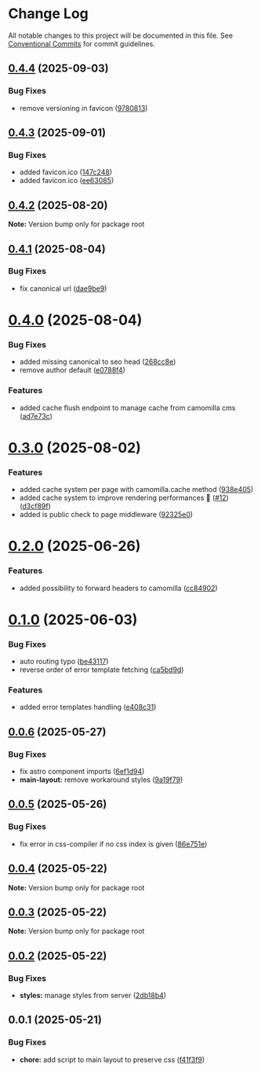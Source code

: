 # Change Log

All notable changes to this project will be documented in this file.
See [Conventional Commits](https://conventionalcommits.org) for commit guidelines.

## [0.4.4](https://github.com/camomillacms/astro-camomilla-integration/compare/v0.4.3...v0.4.4) (2025-09-03)

### Bug Fixes

- remove versioning in favicon ([9780813](https://github.com/camomillacms/astro-camomilla-integration/commit/978081312e1a5303862b4d9a85a4e6e9aa4f013e))

## [0.4.3](https://github.com/camomillacms/astro-camomilla-integration/compare/v0.4.2...v0.4.3) (2025-09-01)

### Bug Fixes

- added favicon.ico ([147c248](https://github.com/camomillacms/astro-camomilla-integration/commit/147c248cdc8ab86e45840da1c31d9f2963acb2e6))
- added favicon.ico ([ee63085](https://github.com/camomillacms/astro-camomilla-integration/commit/ee630857d98afd1e022dd2df1d3204ca5c7fd485))

## [0.4.2](https://github.com/camomillacms/astro-camomilla-integration/compare/v0.4.1...v0.4.2) (2025-08-20)

**Note:** Version bump only for package root

## [0.4.1](https://github.com/camomillacms/astro-camomilla-integration/compare/v0.4.0...v0.4.1) (2025-08-04)

### Bug Fixes

- fix canonical url ([dae9be9](https://github.com/camomillacms/astro-camomilla-integration/commit/dae9be95ec1c8315bf344680ec93159487e397c3))

# [0.4.0](https://github.com/camomillacms/astro-camomilla-integration/compare/v0.3.0...v0.4.0) (2025-08-04)

### Bug Fixes

- added missing canonical to seo head ([268cc8e](https://github.com/camomillacms/astro-camomilla-integration/commit/268cc8efe0956e3cbf74f152a416fe78e652f121))
- remove author default ([e0788f4](https://github.com/camomillacms/astro-camomilla-integration/commit/e0788f4a69def9c63b219b82d5ad508dc65ee12b))

### Features

- added cache flush endpoint to manage cache from camomilla cms ([ad7e73c](https://github.com/camomillacms/astro-camomilla-integration/commit/ad7e73cb191a771b4504d45acf8898385fcdde45))

# [0.3.0](https://github.com/camomillacms/astro-camomilla-integration/compare/v0.2.0...v0.3.0) (2025-08-02)

### Features

- added cache system per page with camomilla.cache method ([938e405](https://github.com/camomillacms/astro-camomilla-integration/commit/938e405268b0eba6c9c010a46f6560f00603682e))
- added cache system to improve rendering performances 🚀 ([#12](https://github.com/camomillacms/astro-camomilla-integration/issues/12)) ([d3cf89f](https://github.com/camomillacms/astro-camomilla-integration/commit/d3cf89f72330cd462ec41cd58fdd9b1d0999bc61))
- added is public check to page middleware ([92325e0](https://github.com/camomillacms/astro-camomilla-integration/commit/92325e05e93379b1526281157ece4d34ecb9f950))

# [0.2.0](https://github.com/camomillacms/astro-camomilla-integration/compare/v0.1.0...v0.2.0) (2025-06-26)

### Features

- added possibility to forward headers to camomilla ([cc84902](https://github.com/camomillacms/astro-camomilla-integration/commit/cc849022ca0c5889d1ec611264b5635f13d741c6))

# [0.1.0](https://github.com/camomillacms/astro-camomilla-integration/compare/v0.0.6...v0.1.0) (2025-06-03)

### Bug Fixes

- auto routing typo ([be43117](https://github.com/camomillacms/astro-camomilla-integration/commit/be43117af06510eaa05cb7c422007ed2ca9f1a0b))
- reverse order of error template fetching ([ca5bd9d](https://github.com/camomillacms/astro-camomilla-integration/commit/ca5bd9d89204db03862558c553ec5ebbd874bed6))

### Features

- added error templates handling ([e408c31](https://github.com/camomillacms/astro-camomilla-integration/commit/e408c31dd3d589709a65832e4700bc9cb127747c))

## [0.0.6](https://github.com/camomillacms/astro-camomilla-integration/compare/v0.0.5...v0.0.6) (2025-05-27)

### Bug Fixes

- fix astro component imports ([6ef1d94](https://github.com/camomillacms/astro-camomilla-integration/commit/6ef1d943c7b0e1c24ea9b225344abef45fa7170c))
- **main-layout:** remove workaround styles ([9a19f79](https://github.com/camomillacms/astro-camomilla-integration/commit/9a19f79d37ed6772b47294d1694c6e64351cd7f3))

## [0.0.5](https://github.com/camomillacms/astro-camomilla-integration/compare/v0.0.4...v0.0.5) (2025-05-26)

### Bug Fixes

- fix error in css-compiler if no css index is given ([86e751e](https://github.com/camomillacms/astro-camomilla-integration/commit/86e751e2810cc483aa1d478a27241fc99cfbd34c))

## [0.0.4](https://github.com/camomillacms/astro-camomilla-integration/compare/v0.0.3...v0.0.4) (2025-05-22)

**Note:** Version bump only for package root

## [0.0.3](https://github.com/camomillacms/astro-camomilla-integration/compare/v0.0.2...v0.0.3) (2025-05-22)

**Note:** Version bump only for package root

## [0.0.2](https://github.com/camomillacms/astro-camomilla-integration/compare/v0.0.1...v0.0.2) (2025-05-22)

### Bug Fixes

- **styles:** manage styles from server ([2db18b4](https://github.com/camomillacms/astro-camomilla-integration/commit/2db18b46c8197cf8e2e2c0271f04d8f36eaf0910))

## 0.0.1 (2025-05-21)

### Bug Fixes

- **chore:** add script to main layout to preserve css ([f41f3f9](https://github.com/camomillacms/astro-camomilla-integration/commit/f41f3f9b31484ae1c9b63ced8ee490d97f78221b))
